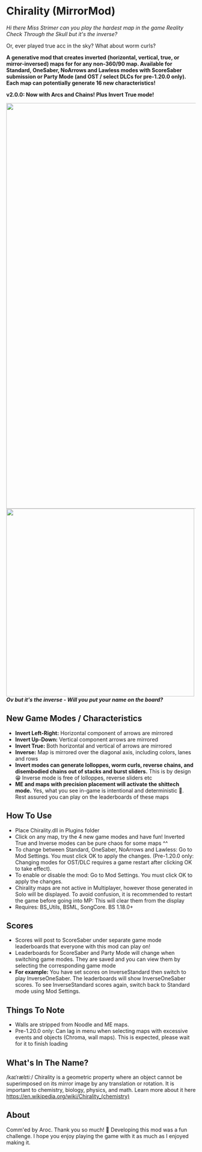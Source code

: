 # Chirality (MirrorMod)

*Hi there Miss Strimer can you play the hardest map in the game Reality Check Through the Skull but it's the inverse?*

Or, ever played true acc in the sky? What about worm curls?

**A generative mod that creates inverted (horizontal, vertical, true, or mirror-inversed) maps for for any non-360/90 map.
Available for Standard, OneSaber, NoArrows and Lawless modes with ScoreSaber submission or Party Mode (and OST / select DLCs for pre-1.20.0 only). Each map can potentially generate 16 new characteristics!**

**v2.0.0: Now with Arcs and Chains! Plus Invert True mode!**


<p>
  <img src="https://github.com/zeph-yr/Chirality/blob/ME_Noodle/Screenshots/menu_4_small.png"/ width="1080"><br>
  <img src="https://github.com/zeph-yr/Chirality/blob/ME_Noodle/Screenshots/mirror.png" width="500"/><br>
  <b><i>Ov but it's the inverse - Will you put your name on the board?</i></b>
</p>

## New Game Modes / Characteristics
- **Invert Left-Right:** Horizontal component of arrows are mirrored
- **Invert Up-Down:** Vertical component arrows are mirrored
- **Invert True:** Both horizontal and vertical of arrows are mirrored
- **Inverse:** Map is mirrored over the diagonal axis, including colors, lanes and rows
- **Invert modes can generate lolloppes, worm curls, reverse chains, and disembodied chains out of stacks and burst sliders.** This is by design 😁 Inverse mode is free of lolloppes, reverse sliders etc
- **ME and maps with precision placement will activate the shittech mode.** Yes, what you see in-game is intentional and deterministic 🤣. Rest assured you can play on the leaderboards of these maps

## How To Use
- Place Chirality.dll in Plugins folder
- Click on any map, try the 4 new game modes and have fun! Inverted True and Inverse modes can be pure chaos for some maps ^^
- To change between Standard, OneSaber, NoArrows and Lawless: Go to Mod Settings. You must click OK to apply the changes. (Pre-1.20.0 only: Changing modes for OST/DLC requires a game restart after clicking OK to take effect).
- To enable or disable the mod: Go to Mod Settings. You must click OK to apply the changes.
- Chirality maps are not active in Multiplayer, however those generated in Solo will be displayed. To avoid confusion, it is recommended to restart the game before going into MP: This will clear them from the display
- Requires: BS_Utils, BSML, SongCore. BS 1.18.0+

## Scores
- Scores will post to ScoreSaber under separate game mode leaderboards that everyone with this mod can play on!
- Leaderboards for ScoreSaber and Party Mode will change when switching game modes. They are saved and you can view them by selecting the corresponding game mode
- **For example:** You have set scores on InverseStandard then switch to play InverseOneSaber. The leaderboards will show InverseOneSaber scores. To see InverseStandard scores again, switch back to Standard mode using Mod Settings.

## Things To Note
- Walls are stripped from Noodle and ME maps.
- Pre-1.20.0 only: Can lag in menu when selecting maps with excessive events and objects (Chroma, wall maps). This is expected, please wait for it to finish loading

## What's In The Name?
/kaɪˈrælɪtiː/ Chirality is a geometric property where an object cannot be superimposed on its mirror image by any translation or rotation. It is important to chemistry, biology, physics, and math. Learn more about it here https://en.wikipedia.org/wiki/Chirality_(chemistry)

## About
Comm'ed by Aroc. Thank you so much! 💖 Developing this mod was a fun challenge. I hope you enjoy playing the game with it as much as I enjoyed making it.

